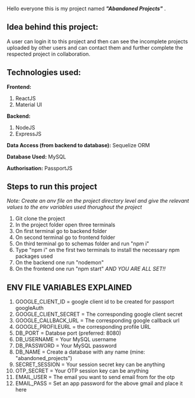 Hello everyone this is my project named ***"Abandoned Projects"*** .
## Idea behind this project:
A user can login it to this project and then can see the incomplete projects uploaded by other users and can contact them and further complete the respected project in collaboration.

## Technologies used:
**Frontend:**
1. ReactJS
2. Material UI

**Backend:**
1. NodeJS
2. ExpressJS

**Data Access (from backend to database):**
Sequelize ORM

**Database Used:**
MySQL

**Authorisation:**
PassportJS

## Steps to run this project
*Note: Create an anv file on the project directory level and give the relevant values to the env variables used thorughout the project*
1. Git clone the project
2. In the project folder open three terminals
3. On first terminal go to backend folder
4. On second terminal go to frontend folder
5. On third terminal go to schemas folder and run "npm i"
6. Type "npm i" on the first two terminals to install the necessary npm packages used
7. On the backend one run "nodemon"
8. On the frontend one run "npm start"
   *AND YOU ARE ALL SET!!*

## ENV FILE VARIABLES EXPLAINED
1. GOOGLE_CLIENT_ID = google client id to be created for passport googleAuth
2. GOOGLE_CLIENT_SECRET = The corresponding google client secret
3. GOOGLE_CALLBACK_URL = The corresponding google callback url
4. GOOGLE_PROFILEURL = the corresponding profile URL
5. DB_PORT = Databse port (preferred: 8080)
6. DB_USERNAME = Your MySQL username
7. DB_PASSWORD = Your MySQL password
8. DB_NAME = Create a database with any name (mine: "abandoned_projects")
9. SECRET_SESSION = Your session secret key can be anything
10. OTP_SECRET = Your OTP session key can be anything
11. EMAIL_USER = The email you want to send email from for the otp
12. EMAIL_PASS = Set an app password for the above gmail and place it here
